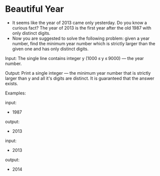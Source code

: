 # Beautiful Year

- It seems like the year of 2013 came only yesterday. Do you know a curious fact? The year of 2013 is the first year after the old 1987 with only distinct digits.
- Now you are suggested to solve the following problem: given a year number, find the minimum year number which is strictly larger than the given one and has only distinct digits.

Input: 
The single line contains integer y (1000 ≤ y ≤ 9000) — the year number.

Output: 
Print a single integer — the minimum year number that is strictly larger than y and all it's digits are distinct. It is guaranteed that the answer exists.

Examples: 

input:
- 1987

output:
- 2013

input:
- 2013

output:
- 2014

